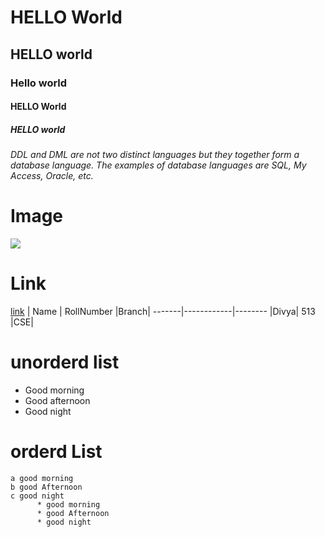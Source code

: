 # HELLO World
## HELLO world
### Hello world
#### HELLO World
##### HELLO world
*DDL and DML are not two distinct languages but they together form a database language. The examples of database languages are SQL, My Access, Oracle, etc.*
# Image
![](https://encrypted-tbn0.gstatic.com/images?q=tbn:ANd9GcTbIhMNOdMbc0fl3v4DPhZfs3lDIBVBFmMQDA&usqp=CAU)
# Link
[link](https://www.google.com/url?sa=i&url=https%3A%2F%2Fwww.britannica.com%2Fscience%2Fflower&psig=AOvVaw2LBYn5-zNxw4_TsN4IfkII&ust=1612333494046000&source=images&cd=vfe&ved=0CAIQjRxqFwoTCIiDqLzIyu4CFQAAAAAdAAAAABAa)
| Name | RollNumber |Branch|
-------|------------|--------
|Divya|    513      |CSE|
  # unorderd list
 
  - Good morning
  - Good afternoon
  - Good night  
  # orderd List
 
    a good morning
    b good Afternoon
    c good night
          * good morning
          * good Afternoon
          * good night

